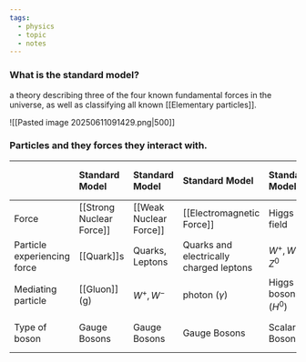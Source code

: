 ```yaml
---
tags:
  - physics
  - topic
  - notes
---
```

### What is the standard model?
a theory describing three of the four known fundamental forces in the universe, as well as classifying all known [[Elementary particles]]. 

![[Pasted image 20250611091429.png|500]]


### Particles and they forces they interact with.

| <br>                        | Standard Model           | Standard Model         | Standard Model                          | Standard Model      | Non Standard model      |
| :-------------------------- | :----------------------- | :--------------------- | :-------------------------------------- | :------------------ | :---------------------- |
| Force                       | [[Strong Nuclear Force]] | [[Weak Nuclear Force]] | [[Electromagnetic Force]]               | Higgs field         | Gravitational Field     |
| Particle experiencing force | [[Quark]]s               | Quarks, Leptons        | Quarks and electrically charged leptons | $W^+, W^-, Z^0$     | all                     |
| Mediating particle          | [[Gluon]] (g)            | $W^+, W^-$             | photon ($\gamma$)                       | Higgs boson ($H^0$) | Graviton ($G^0$)        |
| Type of boson               | Gauge Bosons             | Gauge Bosons           | Gauge Bosons                            | Scalar Boson        | Possibly a gauge boson. |